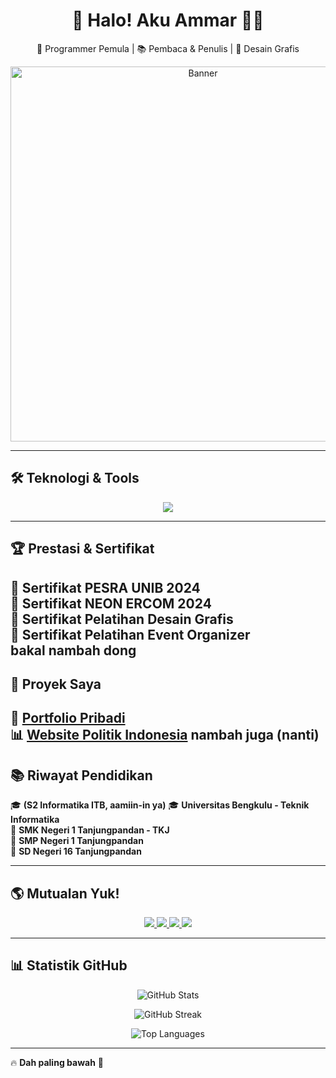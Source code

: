 <h1 align="center"> 
  👋 Halo! Aku Ammar 👨‍💻  
</h1>

<p align="center">
  🚀 Programmer Pemula | 📚 Pembaca & Penulis | 🎨 Desain Grafis  
</p>

<p align="center">
  <img src="https://i.pinimg.com/236x/67/ff/e3/67ffe3cff8dd70520dc6fd19a840c476.jpg" width="600" alt="Banner">
</p>

---

## 🛠 **Teknologi & Tools**
<p align="center">
  <img src="https://skillicons.dev/icons?i=html,css,bootstrap,js,react,nodejs,figma,git,github,vscode" />
</p>

---

## 🏆 **Prestasi & Sertifikat**
📜 **Sertifikat PESRA UNIB 2024**  
📜 **Sertifikat NEON ERCOM 2024**  
🎨 **Sertifikat Pelatihan Desain Grafis**  
🎤 **Sertifikat Pelatihan Event Organizer**  
bakal nambah dong
---

## 🚀 **Proyek Saya**
🎨 **[Portfolio Pribadi](https://github.com/ammar3544/portfolio)**  
📊 **[Website Politik Indonesia](https://github.com/ammar3544/politik-id)**
nambah juga (nanti)
---

## 📚 **Riwayat Pendidikan**
🎓 **(S2 Informatika ITB, aamiin-in ya)**
🎓 **Universitas Bengkulu - Teknik Informatika**  
🏫 **SMK Negeri 1 Tanjungpandan - TKJ**  
🏫 **SMP Negeri 1 Tanjungpandan**  
🏫 **SD Negeri 16 Tanjungpandan**  

---

## 🌎 **Mutualan Yuk!**
<p align="center">
  <a href="https://github.com/ammar3544">
    <img src="https://img.shields.io/badge/GitHub-000?style=for-the-badge&logo=github&logoColor=white">
  </a>
  <a href="https://linkedin.com/in/ammar-s-ananda-3a8a69300/">
    <img src="https://img.shields.io/badge/LinkedIn-0077B5?style=for-the-badge&logo=linkedin&logoColor=white">
  </a>
  <a href="https://www.instagram.com/a.a_rajs/?__pwa=1">
    <img src="https://img.shields.io/badge/Instagram-E4405F?style=for-the-badge&logo=instagram&logoColor=white">
  </a>
  <a href="mailto:example@example.com">
    <img src="https://img.shields.io/badge/Email-D14836?style=for-the-badge&logo=gmail&logoColor=white">
  </a>
</p>

---

## 📊 **Statistik GitHub**
<p align="center">
  <img src="https://github-readme-stats.vercel.app/api?username=ammar3544&show_icons=true&theme=radical" alt="GitHub Stats">
</p>
<p align="center">
  <img src="https://github-readme-streak-stats.herokuapp.com/?user=ammar3544&theme=radical" alt="GitHub Streak">
</p>
<p align="center">
  <img src="https://github-readme-stats.vercel.app/api/top-langs/?username=ammar3544&layout=compact&theme=radical" alt="Top Languages">
</p>

---

🔥 **Dah paling bawah** 🚀  
